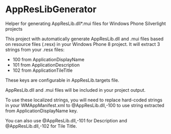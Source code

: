 AppResLibGenerator
==================

Helper for generating AppResLib.dll*.mui files for Windows Phone Silverlight projects

This project with automatically generate AppResLib.dll and .mui files based on
resource files (.resx) in your Windows Phone 8 project. 
It will extract 3 strings from your .resx files:
- 100 from ApplicationDisplayName
- 101 from ApplicationDescription
- 102 from ApplicationTileTitle

These keys are configurable in AppResLib.targets file.

AppResLib.dll and .mui files will be included in your project output.

To use these localized strings, you will need to replace hard-coded strings in
your WMAppManifest.xml to @AppResLib.dll,-100 to use string extracted from
ApplicationDisplayName key.

You can also use @AppResLib.dll,-101 for Description and @AppResLib.dll,-102
for Tile Title.

